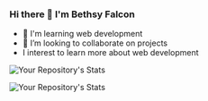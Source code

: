 ### Hi there 👋 I'm Bethsy Falcon
- 🌱 I'm learning web development
- 👯 I’m looking to collaborate on projects
- I interest to learn more about web development

![Your Repository's Stats](https://github-readme-stats.vercel.app/api/top-langs/?username=Bethsyf&theme=blue-green)



![Your Repository's Stats](https://github-readme-stats.vercel.app/api?username=Bethsyf&theme=blue-green)
